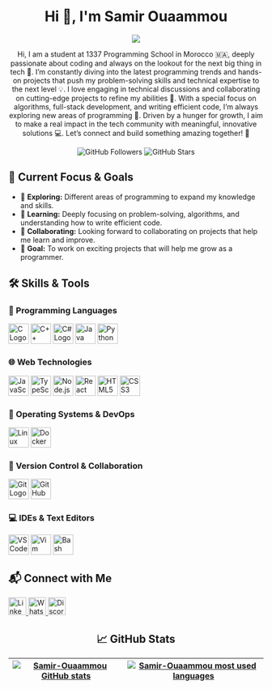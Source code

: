 

 <h1 align="center">Hi 👋, I'm Samir Ouaammou</h1> 

 <p align="center">  
 <img src ="https://badge.mediaplus.ma/darkblue/souaammo">
</p>
 
 <p align="center"> Hi, I am a student at 1337 Programming School in Morocco 🇲🇦, deeply passionate about coding and always on the lookout for the next big thing in tech 🚀. I’m constantly diving into the latest programming trends and hands-on projects that push my problem-solving skills and technical expertise to the next level 💡. I love engaging in technical discussions and collaborating on cutting-edge projects to refine my abilities 🔧. With a special focus on algorithms, full-stack development, and writing efficient code, I’m always exploring new areas of programming 🌱. Driven by a hunger for growth, I aim to make a real impact in the tech community with meaningful, innovative solutions 💻. Let’s connect and build something amazing together! 🤝</p> <p align="center"> <img src="https://img.shields.io/github/followers/Samir-Ouaammou?label=Followers&style=social" alt="GitHub Followers"/> <img src="https://img.shields.io/github/stars/Samir-Ouaammou?label=Stars&style=social" alt="GitHub Stars"/>  </p>
<h2 align="left">🚀 Current Focus & Goals</h2> <ul> <li>🔭 <strong>Exploring:</strong> Different areas of programming to expand my knowledge and skills.</li> <li>📘 <strong>Learning:</strong> Deeply focusing on problem-solving, algorithms, and understanding how to write efficient code.</li> <li>🤝 <strong>Collaborating:</strong> Looking forward to collaborating on projects that help me learn and improve.</li> <li>🎯 <strong>Goal:</strong> To work on exciting projects that will help me grow as a programmer.</li> </ul>
<h2 align="left">

<h2 align="left">🛠️ Skills & Tools</h2> 

<h3 align="left">🔧 Programming Languages</h3> 
<div align="left"> 
 <img src="https://cdn.jsdelivr.net/gh/devicons/devicon/icons/c/c-original.svg" width="40" height="40" alt="C Logo" /> 
 <img src="https://cdn.jsdelivr.net/gh/devicons/devicon/icons/cplusplus/cplusplus-original.svg" width="40" height="40" alt="C++ Logo" /> 
 <img src="https://cdn.jsdelivr.net/gh/devicons/devicon/icons/csharp/csharp-original.svg" width="40" height="40" alt="C# Logo" />
 <img src="https://cdn.jsdelivr.net/gh/devicons/devicon/icons/java/java-original.svg" width="40" height="40" alt="Java Logo" />
 <img src="https://cdn.jsdelivr.net/gh/devicons/devicon/icons/python/python-original.svg" width="40" height="40" alt="Python Logo" />
</div> 

<h3 align="left">🌐 Web Technologies</h3> 
<div align="left"> 
 <img src="https://cdn.jsdelivr.net/gh/devicons/devicon/icons/javascript/javascript-original.svg" width="40" height="40" alt="JavaScript Logo" /> 
 <img src="https://cdn.jsdelivr.net/gh/devicons/devicon/icons/typescript/typescript-original.svg" width="40" height="40" alt="TypeScript Logo" /> 
 <img src="https://cdn.jsdelivr.net/gh/devicons/devicon/icons/nodejs/nodejs-original.svg" width="40" height="40" alt="Node.js Logo" />
 <img src="https://cdn.jsdelivr.net/gh/devicons/devicon/icons/react/react-original.svg" width="40" height="40" alt="React Logo" /> 
 <img src="https://cdn.jsdelivr.net/gh/devicons/devicon/icons/html5/html5-original.svg" width="40" height="40" alt="HTML5 Logo" /> 
 <img src="https://cdn.jsdelivr.net/gh/devicons/devicon/icons/css3/css3-original.svg" width="40" height="40" alt="CSS3 Logo" /> 
</div> 

<h3 align="left">🐧 Operating Systems & DevOps</h3> 
<div align="left">
 <img src="https://cdn.jsdelivr.net/gh/devicons/devicon/icons/linux/linux-original.svg" width="40" height="40" alt="Linux Logo" />
 <img src="https://cdn.jsdelivr.net/gh/devicons/devicon/icons/docker/docker-original.svg" width="40" height="40" alt="Docker Logo" />
</div>

<h3 align="left">🔗 Version Control & Collaboration</h3> 
<div align="left"> 
 <img src="https://cdn.jsdelivr.net/gh/devicons/devicon/icons/git/git-original.svg" width="40" height="40" alt="Git Logo" />
 <img src="https://cdn.jsdelivr.net/gh/devicons/devicon/icons/github/github-original.svg" width="40" height="40" alt="GitHub Logo" />
</div>

<h3 align="left">💻 IDEs & Text Editors</h3> 
<div align="left"> 
 <img src="https://cdn.jsdelivr.net/gh/devicons/devicon/icons/vscode/vscode-original.svg" width="40" height="40" alt="VSCode Logo" />
 <img src="https://cdn.jsdelivr.net/gh/devicons/devicon/icons/vim/vim-original.svg" width="40" height="40" alt="Vim Logo" />
 <img src="https://cdn.jsdelivr.net/gh/devicons/devicon/icons/bash/bash-original.svg" width="40" height="40" alt="Bash Logo" />
</div>

<h2 align="left"> 
  
  <h2 align="left">📬 Connect with Me</h2> 
  
  <a href="https://www.linkedin.com/in/samir-ouaammou-53a1b5333/" target="_blank"> <img src="https://raw.githubusercontent.com/maurodesouza/profile-readme-generator/master/src/assets/icons/social/linkedin/default.svg" width="35" height="35" alt="Linkedin" /> </a> <a href="https://wa.me/212624069184" target="_blank"> <img src="https://raw.githubusercontent.com/maurodesouza/profile-readme-generator/master/src/assets/icons/social/whatsapp/default.svg" width="35" height="35" alt="WhatsApp" /> </a> <a href="https://discord.com/channels/@samir_ouaammou" target="_blank"> <img src="https://raw.githubusercontent.com/maurodesouza/profile-readme-generator/master/src/assets/icons/social/discord/default.svg" width="35" height="35" alt="Discord" /> </a> </div>
<h2 align="center">📈 GitHub Stats</h2> <p><div align="center">

| [![Samir-Ouaammou GitHub stats](https://github-readme-stats.vercel.app/api?username=Samir-Ouaammou&count_private=true&show_icons=true&hide=issues&hide_border=true&theme=jolly)](https://github.com/Samir-Ouaammou?tab=repositories) | [![Samir-Ouaammou most used languages](https://github-readme-stats.vercel.app/api/top-langs/?username=Samir-Ouaammou&layout=compact&hide_border=true&theme=jolly)](https://github.com/Samir-Ouaammou?tab=repositories) |
|:-:|:-:|

</div><p
